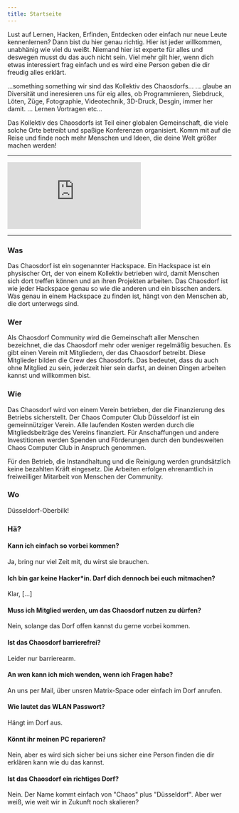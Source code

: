 ```yaml
---
title: Startseite
---
```


Lust auf Lernen, Hacken, Erfinden, Entdecken oder einfach nur neue Leute kennenlernen?
Dann bist du hier genau richtig.
Hier ist jeder willkommen, unabhänig wie viel du weißt.
Niemand hier ist experte für alles und deswegen musst du das auch nicht sein. Viel mehr gilt hier, wenn dich etwas interessiert frag einfach und es wird eine Person geben die dir freudig alles erklärt.

...something something wir sind das Kollektiv des Chaosdorfs...
... glaube an Diversität und ineresieren uns für eig alles, ob Programmieren, Siebdruck, Löten, Züge, Fotographie, Videotechnik, 3D-Druck, Desgin, immer her damit.
... Lernen Vortragen etc...

Das Kollektiv des Chaosdorfs ist Teil einer globalen Gemeinschaft, die viele solche Orte betreibt und spaßige Konferenzen organisiert. Komm mit auf die Reise und finde noch mehr Menschen und Ideen, die deine Welt größer machen werden!

---

<div class="video-embed"><iframe src="https://media.ccc.de/v/chaosdorf-56095-chaos-in-ddorf-open-sour/oembed" frameborder="0" allowfullscreen></iframe></div>

---

### Was

Das Chaosdorf ist ein sogenannter Hackspace. Ein Hackspace ist ein physischer Ort, der von einem Kollektiv betrieben wird, damit Menschen sich dort treffen können und an ihren Projekten arbeiten. Das Chaosdorf ist wie jeder Hackspace genau so wie die anderen und ein bisschen anders. Was genau in einem Hackspace zu finden ist, hängt von den Menschen ab, die dort unterwegs sind.

### Wer

Als Chaosdorf Community wird die Gemeinschaft aller Menschen bezeichnet, die das Chaosdorf mehr oder weniger regelmäßig besuchen. Es gibt einen Verein mit Mitgliedern, der das Chaosdorf betreibt. Diese Mitglieder bilden die Crew des Chaosdorfs. Das bedeutet, dass du auch ohne Mitglied zu sein, jederzeit hier sein darfst, an deinen Dingen arbeiten kannst und willkommen bist.

### Wie

Das Chaosdorf wird von einem Verein betrieben, der die Finanzierung des Betriebs sicherstellt. Der Chaos Computer Club Düsseldorf ist ein gemeinnütziger Verein. Alle laufenden Kosten werden durch die Mitgliedsbeiträge des Vereins finanziert. Für Anschaffungen und andere Investitionen werden Spenden und Förderungen durch den bundesweiten Chaos Computer Club in Anspruch genommen.

Für den Betrieb, die Instandhaltung und die Reinigung werden grundsätzlich keine bezahlten Kräft eingesetz. Die Arbeiten erfolgen ehrenamtlich in freiweilliger Mitarbeit von Menschen der Community.

### Wo

Düsseldorf-Oberbilk!

### Hä?

#### Kann ich einfach so vorbei kommen?

Ja, bring nur viel Zeit mit, du wirst sie brauchen.

#### Ich bin gar keine Hacker\*in. Darf dich dennoch bei euch mitmachen?

Klar, [...]

#### Muss ich Mitglied werden, um das Chaosdorf nutzen zu dürfen?

Nein, solange das Dorf offen kannst du gerne vorbei kommen.

#### Ist das Chaosdorf barrierefrei?

Leider nur barrierearm.

#### An wen kann ich mich wenden, wenn ich Fragen habe?

An uns per Mail, über unsren Matrix-Space oder einfach im Dorf anrufen.

#### Wie lautet das WLAN Passwort?

Hängt im Dorf aus.

#### Könnt ihr meinen PC reparieren?

Nein, aber es wird sich sicher bei uns sicher eine Person finden die dir erklären kann wie du das kannst.

#### Ist das Chaosdorf ein richtiges Dorf?

Nein. Der Name kommt einfach von "Chaos" plus "Düsseldorf". Aber wer weiß, wie weit wir in Zukunft noch skalieren?
